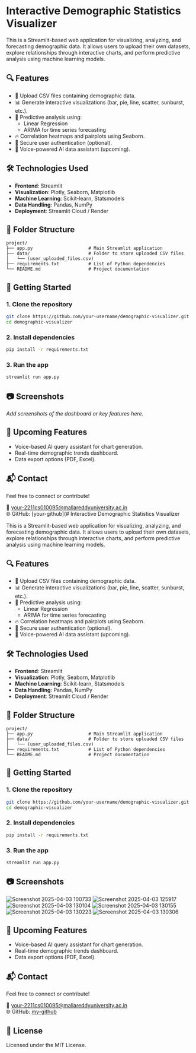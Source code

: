# Interactive Demographic Statistics Visualizer

This is a Streamlit-based web application for visualizing, analyzing, and forecasting demographic data. It allows users to upload their own datasets, explore relationships through interactive charts, and perform predictive analysis using machine learning models.

## 🔍 Features

- 📂 Upload CSV files containing demographic data.
- 📊 Generate interactive visualizations (bar, pie, line, scatter, sunburst, etc.).
- 🧠 Predictive analysis using:
  - Linear Regression
  - ARIMA for time series forecasting
- 🔥 Correlation heatmaps and pairplots using Seaborn.
- 🔐 Secure user authentication (optional).
- 💬 Voice-powered AI data assistant (upcoming).

## 🛠 Technologies Used

- **Frontend**: Streamlit
- **Visualization**: Plotly, Seaborn, Matplotlib
- **Machine Learning**: Scikit-learn, Statsmodels
- **Data Handling**: Pandas, NumPy
- **Deployment**: Streamlit Cloud / Render

## 📁 Folder Structure

```
project/
├── app.py                     # Main Streamlit application
├── data/                      # Folder to store uploaded CSV files
│   └── (user_uploaded_files.csv)
├── requirements.txt           # List of Python dependencies
└── README.md                  # Project documentation
```

## 🚀 Getting Started

### 1. Clone the repository

```bash
git clone https://github.com/your-username/demographic-visualizer.git
cd demographic-visualizer
```

### 2. Install dependencies

```bash
pip install -r requirements.txt
```

### 3. Run the app

```bash
streamlit run app.py
```

## 📷 Screenshots

_Add screenshots of the dashboard or key features here._

## 🔮 Upcoming Features

- Voice-based AI query assistant for chart generation.
- Real-time demographic trends dashboard.
- Data export options (PDF, Excel).

## 📬 Contact

Feel free to connect or contribute!

📧 your-2211cs010095@mallareddyuniversity.ac.in  
🌐 GitHub: [your-github](# Interactive Demographic Statistics Visualizer

This is a Streamlit-based web application for visualizing, analyzing, and forecasting demographic data. It allows users to upload their own datasets, explore relationships through interactive charts, and perform predictive analysis using machine learning models.

## 🔍 Features

- 📂 Upload CSV files containing demographic data.
- 📊 Generate interactive visualizations (bar, pie, line, scatter, sunburst, etc.).
- 🧠 Predictive analysis using:
  - Linear Regression
  - ARIMA for time series forecasting
- 🔥 Correlation heatmaps and pairplots using Seaborn.
- 🔐 Secure user authentication (optional).
- 💬 Voice-powered AI data assistant (upcoming).

## 🛠 Technologies Used

- **Frontend**: Streamlit
- **Visualization**: Plotly, Seaborn, Matplotlib
- **Machine Learning**: Scikit-learn, Statsmodels
- **Data Handling**: Pandas, NumPy
- **Deployment**: Streamlit Cloud / Render

## 📁 Folder Structure

```
project/
├── app.py                     # Main Streamlit application
├── data/                      # Folder to store uploaded CSV files
│   └── (user_uploaded_files.csv)
├── requirements.txt           # List of Python dependencies
└── README.md                  # Project documentation
```

## 🚀 Getting Started

### 1. Clone the repository

```bash
git clone https://github.com/your-username/demographic-visualizer.git
cd demographic-visualizer
```

### 2. Install dependencies

```bash
pip install -r requirements.txt
```

### 3. Run the app

```bash
streamlit run app.py
```

## 📷 Screenshots
![Screenshot 2025-04-03 100733](https://github.com/user-attachments/assets/0457a3c6-c985-4bbc-b5c5-00ac48c56f58)
![Screenshot 2025-04-03 125917](https://github.com/user-attachments/assets/c9624268-81da-4829-99cb-301307a6fb6b)
![Screenshot 2025-04-03 130104](https://github.com/user-attachments/assets/5b2bbd48-22c6-4bb6-8447-c3757b1b1380)
![Screenshot 2025-04-03 130155](https://github.com/user-attachments/assets/756b19ff-e524-4a97-85e5-ab3293bfce41)
![Screenshot 2025-04-03 130223](https://github.com/user-attachments/assets/69dc6d0d-cb23-4af3-8d01-57891befdde4)
![Screenshot 2025-04-03 130306](https://github.com/user-attachments/assets/0c1c7fd8-43e2-4a7e-bb1e-4eb54bf1a47e)




## 🔮 Upcoming Features

- Voice-based AI query assistant for chart generation.
- Real-time demographic trends dashboard.
- Data export options (PDF, Excel).

## 📬 Contact

Feel free to connect or contribute!

📧 your-2211cs010095@mallareddyuniversity.ac.in  
🌐 GitHub: [my-github]([https://github.com/Rohitreddy06])

## 📜 License

Licensed under the MIT License.

